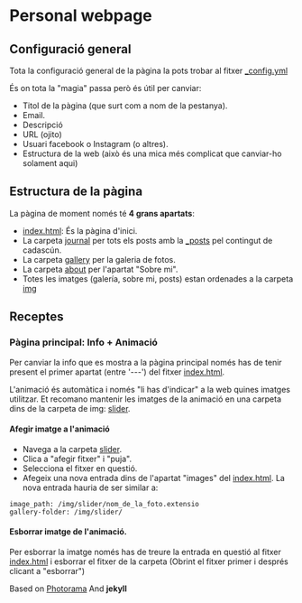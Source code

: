 # Personal webpage

## Configuració general

Tota la configuració general de la pàgina la pots trobar al fitxer [\_config.yml](https://github.com/marcgarnica13/ariadnevenzal/blob/gh-pages/_config.yml)

És on tota la "magia" passa però és útil per canviar:

- Titol de la pàgina (que surt com a nom de la pestanya).
- Email.
- Descripció
- URL (ojito)
- Usuari facebook o Instagram (o altres).
- Estructura de la web (això és una mica més complicat que canviar-ho solament aqui)

## Estructura de la pàgina

La pàgina de moment només té **4 grans apartats**:

- [index.html](https://github.com/marcgarnica13/ariadnevenzal/blob/gh-pages/index.html): És la pàgina d'inici.
- La carpeta [journal](https://github.com/marcgarnica13/ariadnevenzal/tree/gh-pages/journal) per tots els posts amb la [\_posts](https://github.com/marcgarnica13/ariadnevenzal/tree/gh-pages/_posts) pel contingut de cadascún.
- La carpeta [gallery](https://github.com/marcgarnica13/ariadnevenzal/tree/gh-pages/gallery) per la galeria de fotos.
- La carpeta [about](https://github.com/marcgarnica13/ariadnevenzal/tree/gh-pages/about) per l'apartat "Sobre mi".
- Totes les imatges (galería, sobre mi, posts) estan ordenades a la carpeta [img](https://github.com/marcgarnica13/ariadnevenzal/tree/gh-pages/img)

## Receptes

### Pàgina principal: Info + Animació

Per canviar la info que es mostra a la pàgina principal només has de tenir present el primer apartat (entre '---') del fitxer [index.html](https://github.com/marcgarnica13/ariadnevenzal/blob/gh-pages/index.html).

L'animació és automàtica i només "li has d'indicar" a la web quines imatges utilitzar. Et recomano mantenir les imatges de la animació en una carpeta dins de la carpeta de img: [slider](https://github.com/marcgarnica13/ariadnevenzal/tree/gh-pages/img/slider).

#### Afegir imatge a l'animació

- Navega a la carpeta [slider](https://github.com/marcgarnica13/ariadnevenzal/tree/gh-pages/img/slider).
- Clica a "afegir fitxer" i "puja".
- Selecciona el fitxer en questió.
- Afegeix una nova entrada dins de l'apartat "images" del [index.html](https://github.com/marcgarnica13/ariadnevenzal/blob/gh-pages/index.html). La nova entrada hauria de ser similar a:

```
image_path: /img/slider/nom_de_la_foto.extensio
gallery-folder: /img/slider/
```

#### Esborrar imatge de l'animació.

Per esborrar la imatge només has de treure la entrada en questió al fitxer [index.html](https://github.com/marcgarnica13/ariadnevenzal/blob/gh-pages/index.html) i esborrar el fitxer de la carpeta (Obrint el fitxer primer i després clicant a "esborrar")

Based on [Photorama](https://raw.githubusercontent.com/sunbliss/photorama)
And **jekyll**

